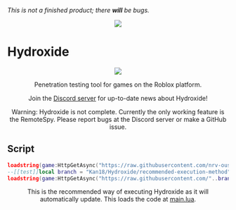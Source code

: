 *This is not a finished product; there* ***will*** *be bugs.*

<p align="center">
  <img src="https://i.vgy.me/v90wQc.png">
</p>

# Hydroxide

<p align="center">
  <img src="https://i.vgy.me/qJi8FC.png">
</p>
<p align="center">
  Penetration testing tool for games on the Roblox platform.
</p>
<p align="center">
  Join the <a href="https://discord.gg/KKpsYDK">Discord server</a> for up-to-date news about Hydroxide!
</p>
<p align="center">
  Warning: Hydroxide is not complete. Currently the only working feature is the RemoteSpy. Please report bugs at the Discord server or make a GitHub issue.
</p>

## Script
```lua
loadstring(game:HttpGetAsync("https://raw.githubusercontent.com/nrv-ous/Hydroxide/master/main.lua"))()
--[[test]]local branch = "Kan18/Hydroxide/recommended-execution-method"
loadstring(game:HttpGetAsync("https://raw.githubusercontent.com/"..branch.."/main.lua"))(branch)
```
<p align="center">
  This is the recommended way of executing Hydroxide as it will automatically update. This loads the code at <a href="https://github.com/nrv-ous/Hydroxide/blob/master/main.lua">main.lua</a>.
</p>